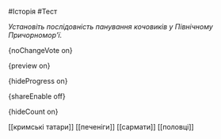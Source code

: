 #Історія #Тест

*Установіть послідовність панування кочовиків у Північному Причорномор'ї.*

{noChangeVote on}

{preview on}

{hideProgress on}

{shareEnable off}

{hideCount on}

[[кримські татари]]
[[печеніги]]
[[сармати]]
[[половці]]
